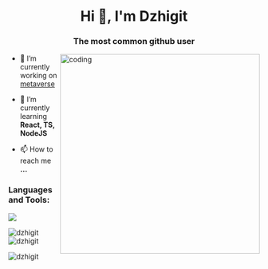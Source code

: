 <h1 align="center">Hi 👋, I'm Dzhigit</h1>
<h3 align="center">The most common github user</h3>

<img align="right" alt="coding" width="400" src="https://user-images.githubusercontent.com/69011963/137184767-79a13ec7-1bb3-4341-a6da-3a149c9c159a.gif">

- 🔭 I’m currently working on [metaverse](metaverse)

- 🌱 I’m currently learning **React, TS, NodeJS**

- 📫 How to reach me **...**
<h3 align="left">Languages and Tools:</h3>

![](https://img.shields.io/badge/JavaScript-informational?style=flat&logo=javascript&logoColor=000000&color=238636&labelColor=F7DF1E)




<p><img align="left" src="https://github-readme-stats.vercel.app/api/top-langs?username=dzhigit&show_icons=true&locale=en&layout=compact" alt="dzhigit"/></p>
<p><img align="center" src="https://github-readme-stats.vercel.app/api?username=dzhigit&show_icons=true&locale=en" alt="dzhigit"/></p>
<p><img align="center" src="https://github-readme-streak-stats.herokuapp.com/?user=dzhigit"  alt="dzhigit" /></p>
